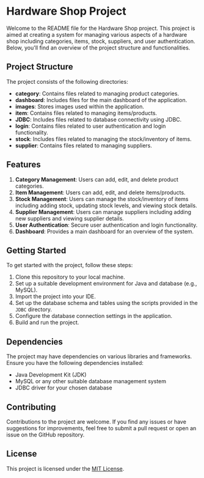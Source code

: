 # Hardware Shop Project

Welcome to the README file for the Hardware Shop project. This project is aimed at creating a system for managing various aspects of a hardware shop including categories, items, stock, suppliers, and user authentication. Below, you'll find an overview of the project structure and functionalities.

## Project Structure

The project consists of the following directories:

- **category**: Contains files related to managing product categories.
- **dashboard**: Includes files for the main dashboard of the application.
- **images**: Stores images used within the application.
- **item**: Contains files related to managing items/products.
- **JDBC**: Includes files related to database connectivity using JDBC.
- **login**: Contains files related to user authentication and login functionality.
- **stock**: Includes files related to managing the stock/inventory of items.
- **supplier**: Contains files related to managing suppliers.

## Features

1. **Category Management**: Users can add, edit, and delete product categories.
2. **Item Management**: Users can add, edit, and delete items/products.
3. **Stock Management**: Users can manage the stock/inventory of items including adding stock, updating stock levels, and viewing stock details.
4. **Supplier Management**: Users can manage suppliers including adding new suppliers and viewing supplier details.
5. **User Authentication**: Secure user authentication and login functionality.
6. **Dashboard**: Provides a main dashboard for an overview of the system.

## Getting Started

To get started with the project, follow these steps:

1. Clone this repository to your local machine.
2. Set up a suitable development environment for Java and database (e.g., MySQL).
3. Import the project into your IDE.
4. Set up the database schema and tables using the scripts provided in the `JDBC` directory.
5. Configure the database connection settings in the application.
6. Build and run the project.

## Dependencies

The project may have dependencies on various libraries and frameworks. Ensure you have the following dependencies installed:

- Java Development Kit (JDK)
- MySQL or any other suitable database management system
- JDBC driver for your chosen database

## Contributing

Contributions to the project are welcome. If you find any issues or have suggestions for improvements, feel free to submit a pull request or open an issue on the GitHub repository.

## License

This project is licensed under the [MIT License](LICENSE).



